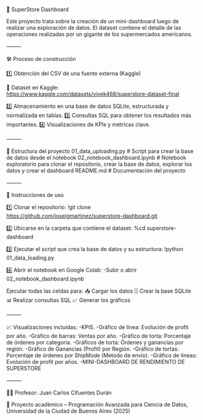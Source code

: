 🛒 SuperStore Dashboard

Este proyecto trata sobre la creación de un mini-dashboard luego de realizar una exploración de datos.
El dataset contiene el detalle de las operaciones realizadas por un gigante de los supermercados americanos.

⸻

🛠️ Proceso de construcción

1️⃣ Obtención del CSV de una fuente externa (Kaggle)

🔗 Dataset en Kaggle: https://www.kaggle.com/datasets/vivek468/superstore-dataset-final

2️⃣ Almacenamiento en una base de datos SQLite, estructurada y normalizada en tablas.
3️⃣ Consultas SQL para obtener los resultados más importantes.
4️⃣ Visualizaciones de KPIs y métricas clave.

⸻

📂 Estructura del proyecto
01_data_uploading.py # Script para crear la base de datos desde el notebook
02_notebook_dashboard.ipynb # Notebook exploratorio para clonar el repositorio, crear la base de datos, explorar los datos y crear el dashboard
README.md # Documentación del proyecto

⸻

🚀 Instrucciones de uso

1️⃣ Clonar el repositorio:
!git clone https://github.com/joseigmartinez/superstore-dashboard.git

2️⃣ Ubicarse en la carpeta que contiene el dataset:
%cd superstore-dashboard

3️⃣ Ejecutar el script que crea la base de datos y su estructura:
!python 01_data_loading.py


4️⃣ Abrir el notebook en Google Colab:
-Subir o abrir 02_notebook_dashboard.ipynb

Ejecutar todas las celdas para:
📥 Cargar los datos
🗄️ Crear la base SQLite
📊 Realizar consultas SQL
📈 Generar los gráficos
 
⸻

📈 Visualizaciones incluidas:
-KPIS.
-Gráfico de línea: Evolución de profit por año.
-Gráfico de barras: Ventas por año.
-Gráfico de torta: Porcentaje de órdenes por categoria.
-Gráficos de torta: Órdenes y ganancias por región.
-Gráfico de Ganancias (Profit) por Región.
-Gráfico de tortas: Porcentaje de órdenes por ShipMode (Metodo de envío).
-Gráfico de lineas: Evolución de profit por años.
-MINI-DASHBOARD DE RENDIMIENTO DE SUPERSTORE

⸻

👨‍🏫 Profesor: Juan Carlos Cifuentes Durán

📅 Proyecto académico – Programación Avanzada para Ciencia de Datos, Universidad de la Ciudad de Buenos Aires (2025)
